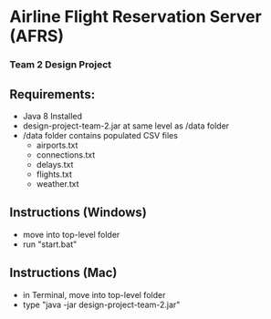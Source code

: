 # Airline Flight Reservation Server (AFRS)
### Team 2 Design Project

## Requirements:
- Java 8 Installed
- design-project-team-2.jar at same level as /data folder
- /data folder contains populated CSV files
    - airports.txt
    - connections.txt
    - delays.txt
    - flights.txt
    - weather.txt

## Instructions (Windows)
- move into top-level folder
- run "start.bat"

## Instructions (Mac)
- in Terminal, move into top-level folder
- type "java -jar design-project-team-2.jar"
